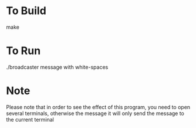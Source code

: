 # To Build
make

# To Run
./broadcaster message with white-spaces

# Note
Please note that in order to see the effect of this program, you need to open several terminals, otherwise the message it will only send the message to the current terminal
